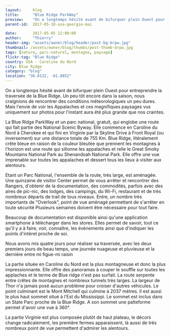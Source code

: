 ```yaml
---
layout:     blog
title:      "Blue Ridge ParkWay"
preview:    "On a longtemps hésité avant de bifurquer plein Ouest pour entreprendre la traversée de la Blue Ridge. Un peu tôt encore dans la saison, nous craignions... "
parent-id:  2017-05-10-usa-georgie-mai

date:       2017-05-05 12:00:00
author:     "Thierry"
header-img: "assets/owner/blog/header/post-bg-brpw.jpg"
thumbnail: /assets/owner/blog/thumbs/post-thumb-brpw.jpg
tags: [nature, parc-naturel, montagne, paysage]
flickr-tag: "Blue Ridge"
country: USA - Caroline du Nord
city: Blue Ridge
category: "blog"
location: "36.0132, -81.8852"
---
```



On a longtemps hésité avant de bifurquer plein Ouest pour entreprendre la traversée de la Blue Ridge. Un peu tôt encore dans la saison, nous craignions de rencontrer des conditions méteorologiques un peu dures. Mais l'envie de voir les Appalaches et ces magnifiques paysages vus uniquement sur photos pour l'instant aura été plus grande que nos craintes. 

La Blue Ridge ParkWay et un parc national, gratuit, qui englobe une route qui fait partie des National Scenic Byway. Elle commence en Caroline du Nord à Cherokee et qui fini en Virginie par la Skyline Drive à Front Royal (ou inversement) sur une distance totale de 755 Km. Blue Ridge, litéralement crête bleue en raison de la couleur bleutée que prennent les montagnes à l'horizon est une route qui sillonne les appalaches et relie le Great Smoky Mountains National Park au Shenandoah National Park. Elle offre une vue imprenable sur toutes les appalaches et dessert tous les lieux à visiter aux alentours. 

Etant un Parc National, l'ensemble de la route, très large, est aménagée. Une quinzaine de visitor Center permet de vous arrêter et rencontrer des Rangers, d'obtenir de la documentation, des commodités, parfois avec des aires de pic-nic, des lodges, des campings, du Wi-Fi, restaurant et de très nombreux départs de trail de tous niveaux. Entre, un nombre très importants de "Overlook", point de vue aménagé permettant de s'arrêter en toute sécurité Plusieurs semaines doivent être nécessaire pour tout faire. 

Beaucoup de documentation est disponible ainsi qu'une application smartphone à télécharger dans les stores. Elles permet de savoir, tout ce qu'il y a à faire, voir, connaître, les évènements ainsi que d'indiquer les points d'intéret proche de soi.

Nous avons mis quatre jours pour réaliser sa traversée, avec les deux premiers jours de beau temps, une journée nuageuse et pluvieuse et la dernière entre mi figue-mi raisin 

La partie située en Caroline du Nord est la plus montagneuse et donc la plus impressionnante. Elle offre des panoramas à couper le souffle sur toutes les applaches et le terme de Blue ridge n'est pas surfait. La route serpente entre crêtes de montagnes et nombreux tunnels très larges. La largeur de Thor n'a jamais posé aucun problème pour croiser d'autres véhicules. Le point culminant est le Mont Mitchell qui culmine à 2037 mètres. Il est aussi le plus haut sommet situé à l'Est du Mississippi. Le sommet est inclus dans un State Parc proche de la Blue Ridge. A son sommet une palteforme permet d'avoir une vue à 360°.

La partie Virginie est plus composée plutôt de haut plateau, le décors change radicalement, les première fermes apparaissent, là aussi de très nombreux point de vue permettent d'admirer les alentours.